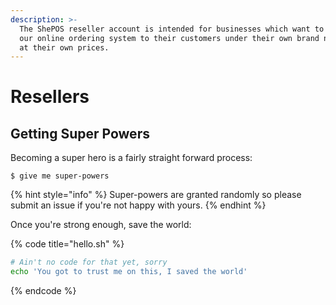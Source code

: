 ```yaml
---
description: >-
  The ShePOS reseller account is intended for businesses which want to re-sell
  our online ordering system to their customers under their own brand name and
  at their own prices.
---
```


# Resellers

## Getting Super Powers

Becoming a super hero is a fairly straight forward process:

```
$ give me super-powers
```

{% hint style="info" %}
 Super-powers are granted randomly so please submit an issue if you're not happy with yours.
{% endhint %}

Once you're strong enough, save the world:

{% code title="hello.sh" %}
```bash
# Ain't no code for that yet, sorry
echo 'You got to trust me on this, I saved the world'
```
{% endcode %}



